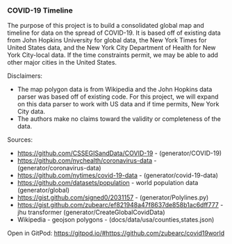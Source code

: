### COVID-19 Timeline

The purpose of this project is to build a consolidated global map and timeline for data on the spread of COVID-19. It is based off of existing data from John Hopkins University for global data, the New York Times for United States data, and the New York City Department of Health for New York City-local data. If the time constraints permit, we may be able to add other major cities in the United States.

Disclaimers:
* The map polygon data is from Wikipedia and the John Hopkins data parser was based off of existing code. For this project, we will expand on this data parser to work with US data and if time permits, New York City data.
* The authors make no claims toward the validity or completeness of the data. 

Sources:
* https://github.com/CSSEGISandData/COVID-19 - (generator/COVID-19)
* https://github.com/nychealth/coronavirus-data - (generator/coronavirus-data)
* https://github.com/nytimes/covid-19-data - (generator/covid-19-data)
* https://github.com/datasets/population - world population data (generator/global)
* https://gist.github.com/signed0/2031157 - (generator/Polylines.py)
* https://gist.github.com/zubearc/ef821948a47f8637de858b1ac6dff777 - jhu transformer (generator/CreateGlobalCovidData)
* Wikipedia - geojson polygons - (docs/data/usa/counties,states.json)

Open in GitPod: https://gitpod.io/#https://github.com/zubearc/covid19world